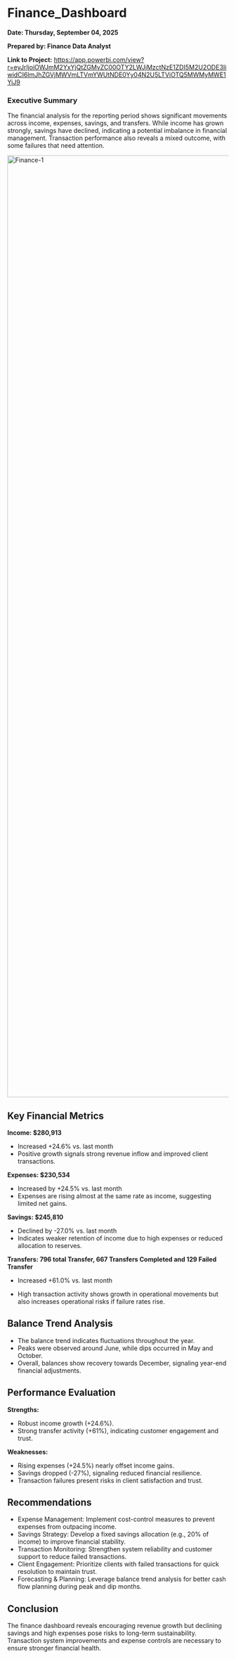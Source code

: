 # Finance_Dashboard
  **Date: Thursday, September 04, 2025**
  
  **Prepared by: Finance Data Analyst**
  
  **Link to Project:** https://app.powerbi.com/view?r=eyJrIjoiOWJmM2YxYjQtZGMyZC00OTY2LWJjMzctNzE1ZDI5M2U2ODE3IiwidCI6ImJhZGVjMWVmLTVmYWUtNDE0Yy04N2U5LTViOTQ5MWMyMWE1YiJ9

### Executive Summary

The financial analysis for the reporting period shows significant movements across income, expenses, savings, and transfers. While income has grown strongly, savings have declined, indicating a potential imbalance in financial management. Transaction performance also reveals a mixed outcome, with some failures that need attention.

<img width="3578" height="2142" alt="Finance-1" src="https://github.com/user-attachments/assets/4d3a06a1-92c7-465b-b6cf-d1dd0ce7bb76" />

## Key Financial Metrics

**Income: $280,913**

- Increased +24.6% vs. last month
- Positive growth signals strong revenue inflow and improved client transactions.

**Expenses: $230,534**

- Increased by +24.5% vs. last month
- Expenses are rising almost at the same rate as income, suggesting limited net gains.

**Savings: $245,810**

- Declined by -27.0% vs. last month
- Indicates weaker retention of income due to high expenses or reduced allocation to reserves.

**Transfers: 796 total Transfer, 667 Transfers Completed and 129 Failed Transfer**

- Increased +61.0% vs. last month

- High transaction activity shows growth in operational movements but also increases operational risks if failure rates rise.

## Balance Trend Analysis

- The balance trend indicates fluctuations throughout the year.
- Peaks were observed around June, while dips occurred in May and October.
- Overall, balances show recovery towards December, signaling year-end financial adjustments.

## Performance Evaluation

**Strengths:**

- Robust income growth (+24.6%).
- Strong transfer activity (+61%), indicating customer engagement and trust.

**Weaknesses:**

- Rising expenses (+24.5%) nearly offset income gains.
- Savings dropped (-27%), signaling reduced financial resilience.
- Transaction failures present risks in client satisfaction and trust.

## Recommendations

- Expense Management: Implement cost-control measures to prevent expenses from outpacing income.
- Savings Strategy: Develop a fixed savings allocation (e.g., 20% of income) to improve financial stability.
- Transaction Monitoring: Strengthen system reliability and customer support to reduce failed transactions.
- Client Engagement: Prioritize clients with failed transactions for quick resolution to maintain trust.
- Forecasting & Planning: Leverage balance trend analysis for better cash flow planning during peak and dip months.

## Conclusion

The finance dashboard reveals encouraging revenue growth but declining savings and high expenses pose risks to long-term sustainability. Transaction system improvements and expense controls are necessary to ensure stronger financial health.
